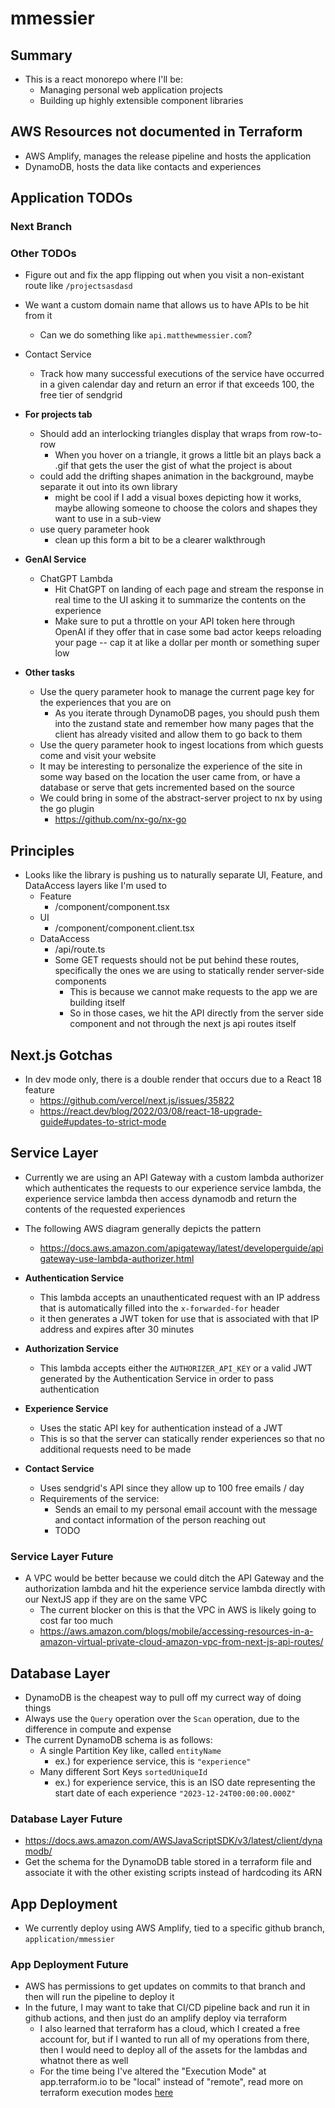 # mmessier

## Summary

- This is a react monorepo where I'll be:
  - Managing personal web application projects
  - Building up highly extensible component libraries

## AWS Resources not documented in Terraform

- AWS Amplify, manages the release pipeline and hosts the application
- DynamoDB, hosts the data like contacts and experiences

## Application TODOs

### Next Branch

### Other TODOs

- Figure out and fix the app flipping out when you visit a non-existant route like `/projectsasdasd`
- We want a custom domain name that allows us to have APIs to be hit from it

  - Can we do something like `api.matthewmessier.com`?

- Contact Service

  - Track how many successful executions of the service have occurred in a given calendar day and return an error if that exceeds 100, the free tier of sendgrid

- **For projects tab**

  - Should add an interlocking triangles display that wraps from row-to-row
    - When you hover on a triangle, it grows a little bit an plays back a .gif that gets the user the gist of what the project is about
  - could add the drifting shapes animation in the background, maybe separate it out into its own library
    - might be cool if I add a visual boxes depicting how it works, maybe allowing someone to choose the colors and shapes they want to use in a sub-view
  - use query parameter hook
    - clean up this form a bit to be a clearer walkthrough

- **GenAI Service**

  - ChatGPT Lambda
    - Hit ChatGPT on landing of each page and stream the response in real time to the UI asking it to summarize the contents on the experience
    - Make sure to put a throttle on your API token here through OpenAI if they offer that in case some bad actor keeps reloading your page -- cap it at like a dollar per month or something super low

- **Other tasks**
  - Use the query parameter hook to manage the current page key for the experiences that you are on
    - As you iterate through DynamoDB pages, you should push them into the zustand state and remember how many pages that the client has already visited and allow them to go back to them
  - Use the query parameter hook to ingest locations from which guests come and visit your website
  - It may be interesting to personalize the experience of the site in some way based on the location the user came from, or have a database or serve that gets incremented based on the source
  - We could bring in some of the abstract-server project to nx by using the go plugin
    - https://github.com/nx-go/nx-go

## Principles

- Looks like the library is pushing us to naturally separate UI, Feature, and DataAccess layers like I'm used to
  - Feature
    - /component/component.tsx
  - UI
    - /component/component.client.tsx
  - DataAccess
    - /api/route.ts
    - Some GET requests should not be put behind these routes, specifically the ones we are using to statically render server-side components
      - This is because we cannot make requests to the app we are building itself
      - So in those cases, we hit the API directly from the server side component and not through the next js api routes itself

## Next.js Gotchas

- In dev mode only, there is a double render that occurs due to a React 18 feature
  - https://github.com/vercel/next.js/issues/35822
  - https://react.dev/blog/2022/03/08/react-18-upgrade-guide#updates-to-strict-mode

## Service Layer

- Currently we are using an API Gateway with a custom lambda authorizer which authenticates the requests to our experience service lambda, the experience service lambda then access dynamodb and return the contents of the requested experiences
- The following AWS diagram generally depicts the pattern

  - https://docs.aws.amazon.com/apigateway/latest/developerguide/apigateway-use-lambda-authorizer.html

- **Authentication Service**

  - This lambda accepts an unauthenticated request with an IP address that is automatically filled into the `x-forwarded-for` header
  - it then generates a JWT token for use that is associated with that IP address and expires after 30 minutes

- **Authorization Service**

  - This lambda accepts either the `AUTHORIZER_API_KEY` or a valid JWT generated by the Authentication Service in order to pass authentication

- **Experience Service**

  - Uses the static API key for authentication instead of a JWT
  - This is so that the server can statically render experiences so that no additional requests need to be made

- **Contact Service**

  - Uses sendgrid's API since they allow up to 100 free emails / day
  - Requirements of the service:
    - Sends an email to my personal email account with the message and contact information of the person reaching out
    - TODO

### Service Layer Future

- A VPC would be better because we could ditch the API Gateway and the authorization lambda and hit the experience service lambda directly with our NextJS app if they are on the same VPC
  - The current blocker on this is that the VPC in AWS is likely going to cost far too much
  - https://aws.amazon.com/blogs/mobile/accessing-resources-in-a-amazon-virtual-private-cloud-amazon-vpc-from-next-js-api-routes/

## Database Layer

- DynamoDB is the cheapest way to pull off my currect way of doing things
- Always use the `Query` operation over the `Scan` operation, due to the difference in compute and expense
- The current DynamoDB schema is as follows:
  - A single Partition Key like, called `entityName`
    - ex.) for experience service, this is `"experience"`
  - Many different Sort Keys `sortedUniqueId`
    - ex.) for experience service, this is an ISO date representing the start date of each experience `"2023-12-24T00:00:00.000Z"`

### Database Layer Future

- https://docs.aws.amazon.com/AWSJavaScriptSDK/v3/latest/client/dynamodb/
- Get the schema for the DynamoDB table stored in a terraform file and associate it with the other existing scripts instead of hardcoding its ARN

## App Deployment

- We currently deploy using AWS Amplify, tied to a specific github branch, `application/mmessier`

### App Deployment Future

- AWS has permissions to get updates on commits to that branch and then will run the pipeline to deploy it
- In the future, I may want to take that CI/CD pipeline back and run it in github actions, and then just do an amplify deploy via terraform
  - I also learned that terraform has a cloud, which I created a free account for, but if I wanted to run all of my operations from there, then I would need to deploy all of the assets for the lambdas and whatnot there as well
  - For the time being I've altered the "Execution Mode" at app.terraform.io to be "local" instead of "remote", read more on terraform execution modes [here](https://developer.hashicorp.com/terraform/cloud-docs/run/remote-operations#remote-operations-1)
